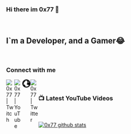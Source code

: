 ### Hi there im 0x77 👋

<br />

## I`m a Developer, and a Gamer😂

<br />

### Connect with me
[<img align="left" alt="0x77 | Twitch" width="22px" src="https://cdn.jsdelivr.net/npm/simple-icons@3.4.0/icons/twitch.svg" />][twitch]
[<img align="left" alt="0x77 | YouTube" width="22px" src="https://cdn.jsdelivr.net/npm/simple-icons@v3/icons/youtube.svg" />][youtube]
[<img align="left" alt="marvhus.github.io" width="22px" src="https://raw.githubusercontent.com/iconic/open-iconic/master/svg/globe.svg" />][website]
[<img align="left" alt="0x77 | Twitter" width="22px" src="https://cdn.jsdelivr.net/npm/simple-icons@3.4.0/icons/twitter.svg" />][twitter]

<br />

### 📺 Latest YouTube Videos
<!-- YOUTUBE:START -->
<!-- YOUTUBE:END -->

<br />

[![0x77 github stats](https://github-readme-stats.vercel.app/api?username=0x77-dev&show_icons=true&count_private=true&theme=dark)](https://github.com/anuraghazra/github-readme-stats)

[website]: https://0x77-dev.github.io/
[youtube]: https://www.youtube.com/channel/UCH5JE89kj2vxKPTkhHEVP8A
[twitch]: https://twitch.tv/0x77_dev
[twitter]: https://twitter.com/0x7710
